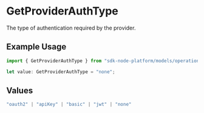 # GetProviderAuthType

The type of authentication required by the provider.

## Example Usage

```typescript
import { GetProviderAuthType } from "sdk-node-platform/models/operations";

let value: GetProviderAuthType = "none";
```

## Values

```typescript
"oauth2" | "apiKey" | "basic" | "jwt" | "none"
```